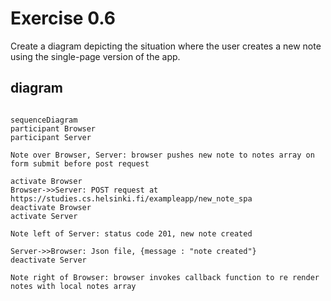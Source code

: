 # Exercise 0.6

Create a diagram depicting the situation where the user creates a new note using the single-page version of the app.

## diagram

```mermaid

sequenceDiagram
participant Browser
participant Server

Note over Browser, Server: browser pushes new note to notes array on form submit before post request

activate Browser
Browser->>Server: POST request at https://studies.cs.helsinki.fi/exampleapp/new_note_spa
deactivate Browser
activate Server

Note left of Server: status code 201, new note created

Server->>Browser: Json file, {message : "note created"}
deactivate Server

Note right of Browser: browser invokes callback function to re render notes with local notes array


```